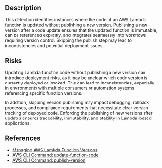 ## Description

This detection identifies instances where the code of an AWS Lambda function is updated without publishing a new version. Publishing a new version after a code update ensures that the updated function is immutable, can be referenced explicitly, and integrates seamlessly into workflows requiring version control. Skipping the publish step may lead to inconsistencies and potential deployment issues.

## Risks

Updating Lambda function code without publishing a new version can introduce deployment risks, as it may be unclear which code version is currently deployed or invoked. This can lead to inconsistencies, especially in environments with multiple consumers or automation systems referencing specific function versions.

In addition, skipping version publishing may impact debugging, rollback processes, and compliance requirements that necessitate clear version tracking of deployed code. Enforcing the publishing of new versions after updates ensures traceability, immutability, and stability in Lambda-based applications.

## References

- [Managing AWS Lambda Function Versions](https://docs.aws.amazon.com/lambda/latest/dg/configuration-versions.html)
- [AWS CLI Command: update-function-code](https://docs.aws.amazon.com/cli/latest/reference/lambda/update-function-code.html)
- [AWS CLI Command: publish-version](https://docs.aws.amazon.com/cli/latest/reference/lambda/publish-version.html)
